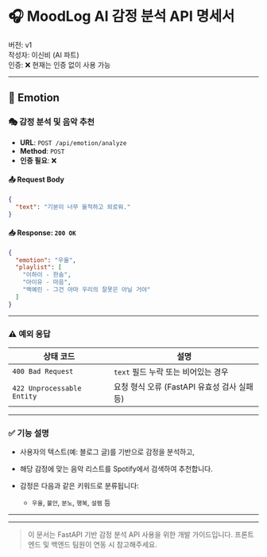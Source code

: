 # 🎧 MoodLog AI 감정 분석 API 명세서

버전: v1  
작성자: 이신비 (AI 파트)  
인증: ❌ 현재는 인증 없이 사용 가능

---

## 📂 Emotion

### 🎭 감정 분석 및 음악 추천

- **URL**: `POST /api/emotion/analyze`
- **Method**: `POST`
- **인증 필요**: ❌

#### 📤 Request Body

```json
{
  "text": "기분이 너무 울적하고 외로워."
}
````

#### 📥 Response: `200 OK`

```json
{
  "emotion": "우울",
  "playlist": [
    "이하이 - 한숨",
    "아이유 - 마음",
    "백예린 - 그건 아마 우리의 잘못은 아닐 거야"
  ]
}
```

---

### ⚠️ 예외 응답

| 상태 코드                      | 설명                             |
| -------------------------- | ------------------------------ |
| `400 Bad Request`          | `text` 필드 누락 또는 비어있는 경우        |
| `422 Unprocessable Entity` | 요청 형식 오류 (FastAPI 유효성 검사 실패 등) |

---

### ✅ 기능 설명

* 사용자의 텍스트(예: 블로그 글)를 기반으로 감정을 분석하고,
* 해당 감정에 맞는 음악 리스트를 Spotify에서 검색하여 추천합니다.
* 감정은 다음과 같은 키워드로 분류됩니다:

  * `우울`, `불안`, `분노`, `행복`, `설렘` 등

---

---

> 이 문서는 FastAPI 기반 감정 분석 API 사용을 위한 개발 가이드입니다.
> 프론트엔드 및 백엔드 팀원이 연동 시 참고해주세요.

